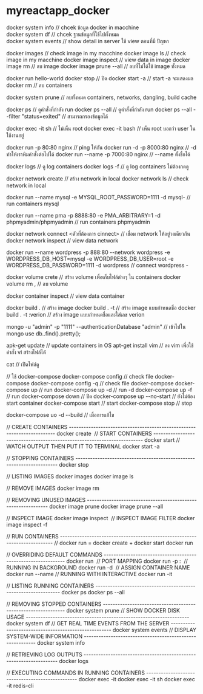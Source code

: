 # myreactapp_docker

docker system info // chcek ข้อมูล docker in macchine  
docker system df // chcek ฐานข้อมูลที่ใช้ไปทั้งหมด  
docker system events // show detail in server ใช้ view ตอนที่มี ปัญหา

docker images // check image in my macchine
docker image ls // check image in my macchine
docker image inspect // view data in image
docker image rm <name> // ลบ image
docker image prune --all // ลบที่ไม่ได้ใช้ image ทั้งหมด

docker run hello-world
docker stop <CONTAINER ID> // ปิด
docker start -a // start -a จะแสดงผล
docker rm <CONTAINER ID> // ลบ containers

docker system prune // ลบทั้งหมด containers, networks, dangling, build cache

docker ps // ดูคำสั่งที่กำลัง run
docker ps --all // ดูคำสั่งที่กำลัง run
docker ps --all --filter "status=exited" // สามารถกรองข้อมูลได้

docker exec -it <CONTAINER ID> sh // ไม่เห็น root
docker exec -it <CONTAINER ID> bash // เห็น root บอกว่า user ในใช้งานอยู่

docker run -p 80:80 nginx // ping ให้กัน
docker run -d -p 8000:80 nginx // -d ทำให้เราพิมคำสั่งต่อไปได้
docker run --name <name> -p 7000:80 nginx // --name ตั้งชื่อได้

docker logs <ID> // ดู log containers
docker logs -f <ID> // ดู log containers ไม่ต้องกดดู

docker network create <name> // สร้าง network in local
docker network ls // check network in local

docker run --name mysql -e MYSQL_ROOT_PASSWORD=1111 -d mysql- // run containers mysql

docker run --name pma -p 8888:80 -e PMA_ARBITRARY=1 -d phpmyadmin/phpmyadmin // run containers phpmyadmin

docker network connect <name network> <ตัวที่ต้องการ cinnect> // เชื่อม network ให้อยู่วงเดียวกัน
docker network inspect <name network> // view data network

docker run --name wordpress -p 888:80 --network wordpress -e WORDPRESS_DB_HOST=mysql -e WORDPRESS_DB_USER=root -e WORDPRESS_DB_PASSWORD=1111 -d wordpress // connect wordpress -

docker volume crete <name volume> // สร้าง volume เพื่อเก็บไฟล์ต่างๆ ใน containers
docker volume rm <name volume> , <name volume> // ลบ volume

docker container inspect <name container> // view data container

docker build . // สร้าง image
docker build . -t <name> // สร้าง image แบบกำหนดชื่อ
docker build . -t <name>:verion // สร้าง image แบบกำหนดชื่อและใส่เลข verion

mongo -u "admin" -p "1111" --authenticationDatabase "admin" // เข้าไปใน mongo
use <shoppers>
db.<products>.find().pretty();

apk-get update // update containers in OS
apt-get install vim // ลง vim เพื่อใช้คำสั่ง vi สร้างไฟล์ได้่

cat <name file> // เปิดไฟล์ดู

// ใช้ docker-compose
docker-compose config // check file docker-compose
docker-compose config -q // check file docker-compose
docker-compose up // run
docker-compose up -d // run -d
docker-compose up -f <name file> // run
docker-compose down // ปิด
docker-compose up --no-start // ยังไม่ต้อง start container
docker-compose start // start
docker-compose stop // stop

docker-compose uo -d --build // เมื่อการแก้ไข

// CREATE CONTAINERS ------------------------------------------------------------------------
docker create <image>
// START CONTAINERS -------------------------------------------------------------------------
docker start <container>
// WATCH OUTPUT THEN PUT IT TO TERMINAL
docker start -a <container>

// STOPPING CONTAINERS ----------------------------------------------------------------------
docker stop <container>

// LISTING IMAGES
docker images
docker image ls

// REMOVE IMAGES
docker image rm <image>

// REMOVING UNUSED IMAGES --------------------------------------------------------------
docker image prune
docker image prune --all

// INSPECT IMAGE
docker image inspect <image>
// INSPECT IMAGE FILTER
docker image inspect -f <word> <image>

// RUN CONTAINERS ---------------------------------------------------------------------------
// docker run = docker create + docker start
docker run <image>

// OVERRIDING DEFAULT COMMANDS --------------------------------------------------------------
docker run <image> <command>
// PORT MAPPING
docker run -p <local port>:<container port> <image>
// RUNNING IN BACKGROUND
docker run -d <image>
// ASSIGN CONTAINER NAME
docker run --name <container name>
// RUNNING WITH INTERACTIVE
docker run -it <container> <command>

// LISTING RUNNING CONTAINERS ---------------------------------------------------------------
docker ps
docker ps --all

// REMOVING STOPPED CONTAINERS --------------------------------------------------------------
docker system prune
// SHOW DOCKER DISK USAGE -------------------------------------------------------------------
docker system df
// GET REAL TIME EVENTS FROM THE SERVER -----------------------------------------------------
docker system events
// DISPLAY SYSTEM-WIDE INFORMATION ----------------------------------------------------------
docker system info

// RETRIEVING LOG OUTPUTS -------------------------------------------------------------------
docker logs <container>

// EXECUTING COMMANDS IN RUNNING CONTAINERS -------------------------------------------------
docker exec -it <container> <command>
docker exec -it <container> sh
docker exec -it <container> redis-cli
